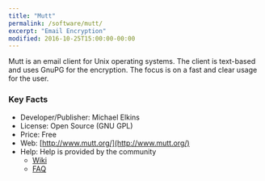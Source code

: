 ```yaml
---
title: "Mutt"
permalink: /software/mutt/
excerpt: "Email Encryption"
modified: 2016-10-25T15:00:00-00:00
---
```


Mutt is an email client for Unix operating systems. The client is text-based and uses GnuPG for the encryption. The focus is on a fast and clear usage for the user.


### Key Facts

* Developer/Publisher: Michael Elkins
* License: Open Source (GNU GPL)
* Price: Free
* Web: [http://www.mutt.org/](http://www.mutt.org/)
* Help: Help is provided by the community
	* [Wiki](https://dev.mutt.org/trac/wiki/MuttWiki)
	* [FAQ](https://dev.mutt.org/trac/wiki/MuttFaq)